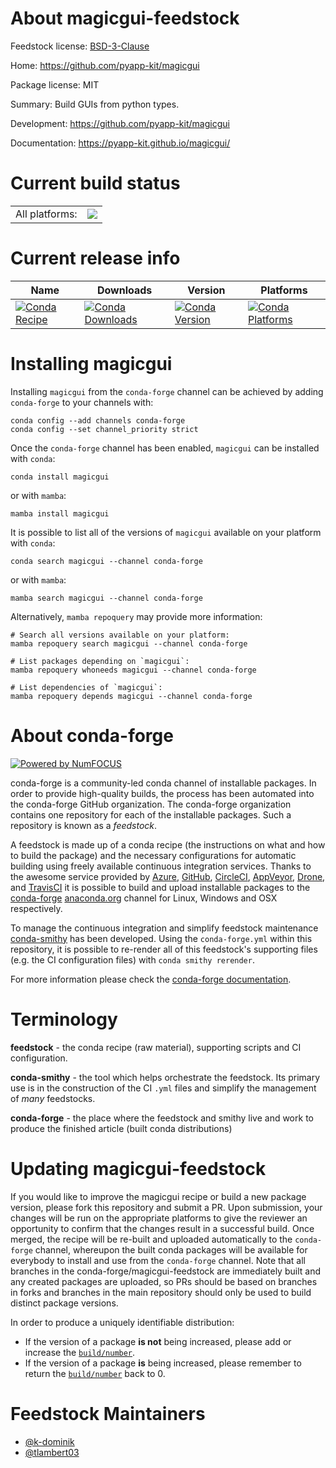 About magicgui-feedstock
========================

Feedstock license: [BSD-3-Clause](https://github.com/conda-forge/magicgui-feedstock/blob/main/LICENSE.txt)

Home: https://github.com/pyapp-kit/magicgui

Package license: MIT

Summary: Build GUIs from python types.

Development: https://github.com/pyapp-kit/magicgui

Documentation: https://pyapp-kit.github.io/magicgui/

Current build status
====================


<table><tr><td>All platforms:</td>
    <td>
      <a href="https://dev.azure.com/conda-forge/feedstock-builds/_build/latest?definitionId=10030&branchName=main">
        <img src="https://dev.azure.com/conda-forge/feedstock-builds/_apis/build/status/magicgui-feedstock?branchName=main">
      </a>
    </td>
  </tr>
</table>

Current release info
====================

| Name | Downloads | Version | Platforms |
| --- | --- | --- | --- |
| [![Conda Recipe](https://img.shields.io/badge/recipe-magicgui-green.svg)](https://anaconda.org/conda-forge/magicgui) | [![Conda Downloads](https://img.shields.io/conda/dn/conda-forge/magicgui.svg)](https://anaconda.org/conda-forge/magicgui) | [![Conda Version](https://img.shields.io/conda/vn/conda-forge/magicgui.svg)](https://anaconda.org/conda-forge/magicgui) | [![Conda Platforms](https://img.shields.io/conda/pn/conda-forge/magicgui.svg)](https://anaconda.org/conda-forge/magicgui) |

Installing magicgui
===================

Installing `magicgui` from the `conda-forge` channel can be achieved by adding `conda-forge` to your channels with:

```
conda config --add channels conda-forge
conda config --set channel_priority strict
```

Once the `conda-forge` channel has been enabled, `magicgui` can be installed with `conda`:

```
conda install magicgui
```

or with `mamba`:

```
mamba install magicgui
```

It is possible to list all of the versions of `magicgui` available on your platform with `conda`:

```
conda search magicgui --channel conda-forge
```

or with `mamba`:

```
mamba search magicgui --channel conda-forge
```

Alternatively, `mamba repoquery` may provide more information:

```
# Search all versions available on your platform:
mamba repoquery search magicgui --channel conda-forge

# List packages depending on `magicgui`:
mamba repoquery whoneeds magicgui --channel conda-forge

# List dependencies of `magicgui`:
mamba repoquery depends magicgui --channel conda-forge
```


About conda-forge
=================

[![Powered by
NumFOCUS](https://img.shields.io/badge/powered%20by-NumFOCUS-orange.svg?style=flat&colorA=E1523D&colorB=007D8A)](https://numfocus.org)

conda-forge is a community-led conda channel of installable packages.
In order to provide high-quality builds, the process has been automated into the
conda-forge GitHub organization. The conda-forge organization contains one repository
for each of the installable packages. Such a repository is known as a *feedstock*.

A feedstock is made up of a conda recipe (the instructions on what and how to build
the package) and the necessary configurations for automatic building using freely
available continuous integration services. Thanks to the awesome service provided by
[Azure](https://azure.microsoft.com/en-us/services/devops/), [GitHub](https://github.com/),
[CircleCI](https://circleci.com/), [AppVeyor](https://www.appveyor.com/),
[Drone](https://cloud.drone.io/welcome), and [TravisCI](https://travis-ci.com/)
it is possible to build and upload installable packages to the
[conda-forge](https://anaconda.org/conda-forge) [anaconda.org](https://anaconda.org/)
channel for Linux, Windows and OSX respectively.

To manage the continuous integration and simplify feedstock maintenance
[conda-smithy](https://github.com/conda-forge/conda-smithy) has been developed.
Using the ``conda-forge.yml`` within this repository, it is possible to re-render all of
this feedstock's supporting files (e.g. the CI configuration files) with ``conda smithy rerender``.

For more information please check the [conda-forge documentation](https://conda-forge.org/docs/).

Terminology
===========

**feedstock** - the conda recipe (raw material), supporting scripts and CI configuration.

**conda-smithy** - the tool which helps orchestrate the feedstock.
                   Its primary use is in the construction of the CI ``.yml`` files
                   and simplify the management of *many* feedstocks.

**conda-forge** - the place where the feedstock and smithy live and work to
                  produce the finished article (built conda distributions)


Updating magicgui-feedstock
===========================

If you would like to improve the magicgui recipe or build a new
package version, please fork this repository and submit a PR. Upon submission,
your changes will be run on the appropriate platforms to give the reviewer an
opportunity to confirm that the changes result in a successful build. Once
merged, the recipe will be re-built and uploaded automatically to the
`conda-forge` channel, whereupon the built conda packages will be available for
everybody to install and use from the `conda-forge` channel.
Note that all branches in the conda-forge/magicgui-feedstock are
immediately built and any created packages are uploaded, so PRs should be based
on branches in forks and branches in the main repository should only be used to
build distinct package versions.

In order to produce a uniquely identifiable distribution:
 * If the version of a package **is not** being increased, please add or increase
   the [``build/number``](https://docs.conda.io/projects/conda-build/en/latest/resources/define-metadata.html#build-number-and-string).
 * If the version of a package **is** being increased, please remember to return
   the [``build/number``](https://docs.conda.io/projects/conda-build/en/latest/resources/define-metadata.html#build-number-and-string)
   back to 0.

Feedstock Maintainers
=====================

* [@k-dominik](https://github.com/k-dominik/)
* [@tlambert03](https://github.com/tlambert03/)

